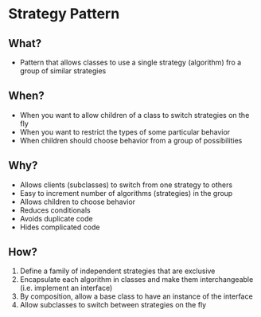 # Strategy Pattern

## What? 

- Pattern that allows classes to use a single strategy (algorithm) fro a group of similar strategies

## When?

- When you want to allow children of a class to switch strategies on the fly
- When you want to restrict the types of some particular behavior
- When children should choose behavior from a group of possibilities

## Why?
 
 - Allows clients (subclasses) to switch from one strategy to others
 - Easy to increment number of algorithms (strategies) in the group
 - Allows children to choose behavior
 - Reduces conditionals
 - Avoids duplicate code
 - Hides complicated code
 

## How?

1. Define a family of independent strategies that are exclusive
1. Encapsulate each algorithm in classes and make them interchangeable (i.e. implement an interface)
1. By composition, allow a base class to have an instance of the interface
1. Allow subclasses to switch between strategies on the fly
